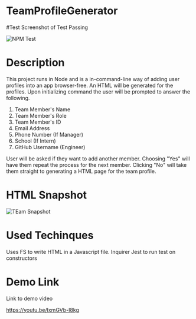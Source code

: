 # TeamProfileGenerator

#Test
Screenshot of Test Passing

![NPM Test](https://user-images.githubusercontent.com/64857091/88410712-b5675480-cda4-11ea-8d10-7f8a5f7105f7.jpg)

# Description

This project runs in Node and is a in-command-line way of adding user profiles into an app browser-free. An HTML will be generated for the profiles. Upon initializing command the user will be prompted to answer the following.

1. Team Member's Name
2. Team Member's Role
3. Team Member's ID
4. Email Address
5. Phone Number (If Manager)
6. School (If Intern)
7. GitHub Username (Engineer)

User will be asked if they want to add another member. Choosing "Yes" will have them repeat the process for the next member. Clicking "No" will take them straight to generating a HTML page for the team profile.

# HTML Snapshot

![TEam Snapshot](https://user-images.githubusercontent.com/64857091/88412214-36275000-cda7-11ea-8bfd-dd63555a3140.jpg)

# Used Techinques

Uses FS to write HTML in a Javascript file.
Inquirer
Jest to run test on constructors

# Demo Link

Link to demo video

https://youtu.be/IxmGVb-I8kg
